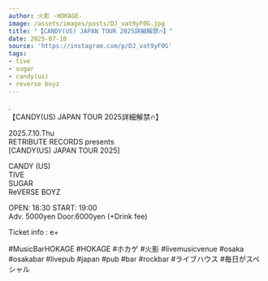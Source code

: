 ```yaml
---
author: 火影 -HOKAGE-
image: /assets/images/posts/DJ_vat9yF0G.jpg
title: "【CANDY(US) JAPAN TOUR 2025詳細解禁🔥】"
date: 2025-07-10
source: 'https://instagram.com/p/DJ_vat9yF0G'
tags:
- tive
- sugar
- candy(us)
- reverse boyz
---
```

.<br>
【CANDY(US) JAPAN TOUR 2025詳細解禁🔥】

2025.7.10.Thu<br>
RETRIBUTE RECORDS presents<br>
[CANDY(US) JAPAN TOUR 2025]

CANDY (US)<br>
TIVE<br>
SUGAR<br>
ReVERSE BOYZ

OPEN: 18:30 START: 19:00<br>
Adv. 5000yen Door.6000yen (+Drink fee)

Ticket info : e+

#MusicBarHOKAGE #HOKAGE #ホカゲ #火影 #livemusicvenue #osaka #osakabar #livepub #japan #pub #bar #rockbar #ライブハウス #毎日がスペシャル
